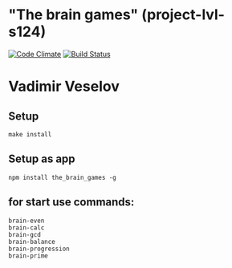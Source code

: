 
# "The brain games" (project-lvl-s124)

[![Code Climate](https://codeclimate.com/github/VladVes/project-lvl1-s124/badges/gpa.svg)](https://codeclimate.com/github/VladVes/project-lvl1-s124)
[![Build Status](https://www.travis-ci.org/VladVes/project-lvl1-s124.svg?branch=master)](https://www.travis-ci.org/VladVes/project-lvl1-s124)

# Vadimir Veselov
## Setup

```
make install
```

## Setup as app

```
npm install the_brain_games -g
```

## for start use commands:

```
brain-even
brain-calc
brain-gcd
brain-balance
brain-progression
brain-prime
```

